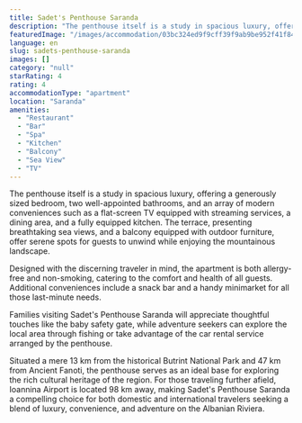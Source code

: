 ```yaml
---
title: Sadet's Penthouse Saranda
description: "The penthouse itself is a study in spacious luxury, offering a generously sized bedroom, two well-appointed bathrooms, and an array of modern convenie..."
featuredImage: "/images/accommodation/03bc324ed9f9cff39f9ab9be952f41f848d515e2.png"
language: en
slug: sadets-penthouse-saranda
images: []
category: "null"
starRating: 4
rating: 4
accommodationType: "apartment"
location: "Saranda"
amenities:
  - "Restaurant"
  - "Bar"
  - "Spa"
  - "Kitchen"
  - "Balcony"
  - "Sea View"
  - "TV"
---
```


The penthouse itself is a study in spacious luxury, offering a generously sized bedroom, two well-appointed bathrooms, and an array of modern conveniences such as a flat-screen TV equipped with streaming services, a dining area, and a fully equipped kitchen. The terrace, presenting breathtaking sea views, and a balcony equipped with outdoor furniture, offer serene spots for guests to unwind while enjoying the mountainous landscape.

Designed with the discerning traveler in mind, the apartment is both allergy-free and non-smoking, catering to the comfort and health of all guests. Additional conveniences include a snack bar and a handy minimarket for all those last-minute needs.

Families visiting Sadet's Penthouse Saranda will appreciate thoughtful touches like the baby safety gate, while adventure seekers can explore the local area through fishing or take advantage of the car rental service arranged by the penthouse.

Situated a mere 13 km from the historical Butrint National Park and 47 km from Ancient Fanoti, the penthouse serves as an ideal base for exploring the rich cultural heritage of the region. For those traveling further afield, Ioannina Airport is located 98 km away, making Sadet's Penthouse Saranda a compelling choice for both domestic and international travelers seeking a blend of luxury, convenience, and adventure on the Albanian Riviera.

